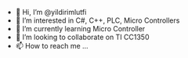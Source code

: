 - 👋 Hi, I’m @yildirimlutfi
- 👀 I’m interested in C#, C++, PLC, Micro Controllers
- 🌱 I’m currently learning Micro Controller
- 💞️ I’m looking to collaborate on TI CC1350
- 📫 How to reach me ...

<!---
yildirimlutfi/yildirimlutfi is a ✨ special ✨ repository because its `README.md` (this file) appears on your GitHub profile.
You can click the Preview link to take a look at your changes.
--->
